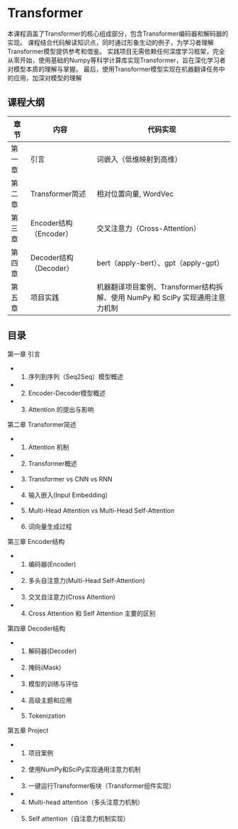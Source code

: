 # Transformer
本课程涵盖了Transformer的核心组成部分，包含Transformer编码器和解码器的实现。
课程结合代码解读知识点，同时通过形象生动的例子，为学习者理解Transformer模型提供参考和借鉴。
实践项目无需依赖任何深度学习框架，完全从零开始，使用基础的Numpy等科学计算库实现Transformer，旨在深化学习者对模型本质的理解与掌握。
最后，使用Transformer模型实现在机器翻译任务中的应用，加深对模型的理解


## 课程大纲
| 章节  | 内容 | 代码实现|
| ------------- | ------------- |------------- |
| 第一章 | 引言|词嵌入（低维映射到高维）|
| 第二章 | Transformer简述 |  相对位置向量, WordVec |
| 第三章 | Encoder结构（Encoder）| 交叉注意力（Cross-Attention） |
| 第四章 | Decoder结构（Decoder）| bert（apply-bert）、gpt（apply-gpt） |
| 第五章 | 项目实践 | 机器翻译项目案例、Transformer结构拆解、使用 NumPy 和 SciPy 实现通用注意力机制|

## 目录
第一章 引言
- 1. 序列到序列（Seq2Seq）模型概述
- 2. Encoder-Decoder模型概述
- 3. Attention 的提出与影响

第二章 Transformer简述
- 1. Attention 机制
- 2. Transformer概述
- 3. Transformer vs CNN vs RNN
- 4. 输入嵌入(Input Embedding)
- 5. Multi-Head Attention vs Multi-Head Self-Attention
- 6. 词向量生成过程

第三章 Encoder结构
-  1. 编码器(Encoder)
- 2. 多头自注意力(Multi-Head Self-Attention)
- 3. 交叉自注意力(Cross Attention)
- 4. Cross Attention 和 Self Attention 主要的区别

第四章 Decoder结构
- 1. 解码器(Decoder)
- 2. 掩码(Mask)
- 3. 模型的训练与评估
- 4. 高级主题和应用
- 5. Tokenization
  
第五章 Project
- 1. 项目案例
- 2. 使用NumPy和SciPy实现通用注意力机制
- 3. 一键运行Transformer板块（Transformer组件实现）
- 4. Multi-head attention（多头注意力机制）
- 5. Self attention（自注意力机制实现）
